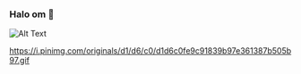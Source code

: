 ### Halo om 👋

![Alt Text](https://steamuserimages-a.akamaihd.net/ugc/824565659835126094/B4DBB3CB1982B696D8AFAF379FA238DFB6FF21B4/)

https://i.pinimg.com/originals/d1/d6/c0/d1d6c0fe9c91839b97e361387b505b97.gif
